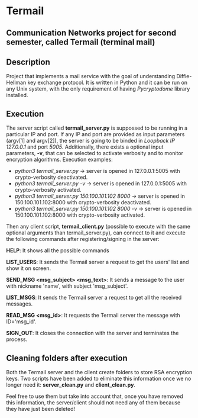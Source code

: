 # Termail
## Communication Networks project for second semester, called Termail (terminal mail)

## Description
Project that implements a mail service with the goal of understanding Diffie-Hellman key exchange protocol. It is written in Python and it can be run on any Unix system, with the only requirement of having *Pycryptodome* library installed.

## Execution
The server script called **termail_server.py** is suppossed to be running in a particular IP and port. If any IP and port are provided as input parameters (argv[1] and argv[2]), the server is going to be binded in *Loopback IP 127.0.0.1* and port *5005*. Additionally, there exists a optional input parameters, **-v**, that can be selected to activate verbosity and to monitor encryption algorithms. Execution examples:
* *python3 termail_server.py* -> server is opened in 127.0.0.1:5005 with crypto-verbosity deactivated.
* *python3 termail_server.py -v* -> server is opened in 127.0.0.1:5005 with crypto-verbosity activated.
* *python3 termail_server.py 150.100.101.102 8000* -> server is opened in 150.100.101.102:8000 with crypto-verbosity deactivated.
* *python3 termail_server.py 150.100.101.102 8000 -v* -> server is opened in 150.100.101.102:8000 with crypto-verbosity activated.

Then any client script, **termail_client.py** (possible to execute with the same optional arguments than termail_server.py), can connect to it and execute the following commands after registering/signing in the server:

**HELP**: It shows all the possible commands

**LIST_USERS**: It sends the Termail server a request to get the users' list and show it on screen.

**SEND_MSG <name> <msg_subject> <msg_text>**: It sends a message to the user with nickname 'name', with subject 'msg_subject'.
  
**LIST_MSGS**: It sends the Termail server a request to get all the received messages.

**READ_MSG <msg_id>**:  It requests the Termail server the message with ID='msg_id'.

**SIGN_OUT**: It closes the connection with the server and terminates the process.

## Cleaning folders after execution
Both the Termail server and the client create folders to store RSA encryption keys. Two scripts have been added to eliminate this information once we no longer need it: **server_clean.py** and **client_clean.py**.

Feel free to use them but take into account that, once you have removed this information, the server/client should not need any of them because they have just been deleted!


